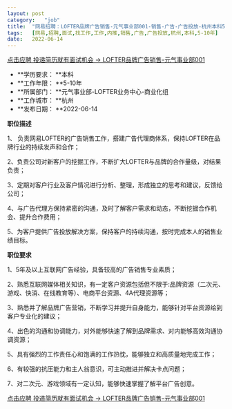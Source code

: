 ```yaml
---
layout:	post
category:	"job"
title:	"网易招聘：LOFTER品牌广告销售-元气事业部001-销售-广告-广告投放-杭州本科5-10年"
tags:	[网易,招聘,面试,找工作,工作,内推,销售,广告,广告投放,杭州,本科,5-10年]
date:	2022-06-14
---
```


[点击应聘 投递简历就有面试机会 ->  LOFTER品牌广告销售-元气事业部001](http://mobile.bole.netease.com/bole/boleDetail?id=40891&employeeId=346f03c3cda5f04c&key=all)



- **学历要求： **本科
- **工作年限： **5-10年
- **所属部门： **元气事业部-LOFTER业务中心-商业化组
- **工作城市： **杭州
- **发布日期： **2022-06-14



**职位描述**

1、 负责网易LOFTER的广告销售工作，搭建广告代理商体系，保持LOFTER在品牌行业的持续发声和合作；

2、负责公司对新客户的挖掘工作，不断扩大LOFTER与品牌的合作量级，对结果负责；

3、定期对客户行业及客户情况进行分析、整理，形成独立的思考和建议，反馈给公司；

4、与广告代理方保持紧密的沟通，及时了解客户需求和动态，不断挖掘合作机会、提升合作费用；

5、为客户提供广告投放解决方案，保持客户的持续沟通，按时完成本人的销售业绩目标。



**职位要求**

1、5年及以上互联网广告经验，具备较高的广告销售专业素质；

2、熟悉互联网媒体相关知识，有一定客户资源包括但不限于:品牌资源（二次元、游戏、快消、在线教育等）、电商平台资源、4A代理资源等；

3、熟悉并了解品牌广告营销，不断学习并提升自身能力，能够针对平台资源给到客户专业化的建议；

4、出色的沟通和协调能力，对外能够快速了解到品牌需求、对内能够高效沟通协调资源；

5、具有强烈的工作责任心和饱满的工作热忱，能够独立和高质量地完成工作；

6、有较强的抗压能力和主人翁意识，可主动推进并解决卡点问题；

7、对二次元、游戏领域有一定认知，能够快速掌握了解平台广告创意。



[点击应聘 投递简历就有面试机会 ->  LOFTER品牌广告销售-元气事业部001](http://mobile.bole.netease.com/bole/boleDetail?id=40891&employeeId=346f03c3cda5f04c&key=all)